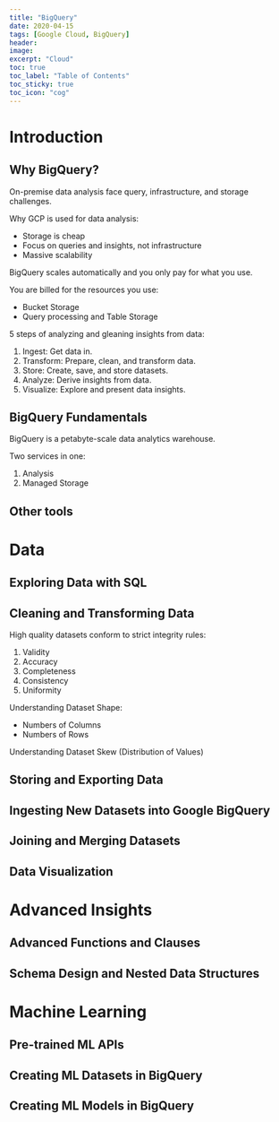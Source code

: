 ```yaml
---
title: "BigQuery"
date: 2020-04-15
tags: [Google Cloud, BigQuery]
header:
image:
excerpt: "Cloud"
toc: true
toc_label: "Table of Contents"
toc_sticky: true
toc_icon: "cog"
---
```


# Introduction

## Why BigQuery?

On-premise data analysis face query, infrastructure, and storage challenges. 

Why GCP is used for data analysis:

- Storage is cheap
- Focus on queries and insights, not infrastructure
- Massive scalability

BigQuery scales automatically and you only pay for what you use.

You are billed for the resources you use:

- Bucket Storage
- Query processing and Table Storage


5 steps of analyzing and gleaning insights from data:

1. Ingest: Get data in.
2. Transform: Prepare, clean, and transform data.
3. Store: Create, save, and store datasets.
4. Analyze: Derive insights from data.
5. Visualize: Explore and present data insights.

## BigQuery Fundamentals

BigQuery is a petabyte-scale data analytics warehouse.

Two services in one: 

1. Analysis
2. Managed Storage

## Other tools


# Data


## Exploring Data with SQL


## Cleaning and Transforming Data

High quality datasets conform to strict integrity rules:

1. Validity
2. Accuracy
3. Completeness
4. Consistency
5. Uniformity

Understanding Dataset Shape:

- Numbers of Columns
- Numbers of Rows

Understanding Dataset Skew (Distribution of Values)


## Storing and Exporting Data


## Ingesting New Datasets into Google BigQuery


## Joining and Merging Datasets


## Data Visualization





# Advanced Insights

## Advanced Functions and Clauses


## Schema Design and Nested Data Structures





# Machine Learning

## Pre-trained ML APIs

## Creating ML Datasets in BigQuery

## Creating ML Models in BigQuery